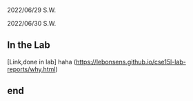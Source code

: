 2022/06/29 S.W.

2022/06/30 S.W.
## In the Lab
 [Link,done in lab]  haha (https://lebonsens.github.io/cse15l-lab-reports/why.html)

 end 
 ---

